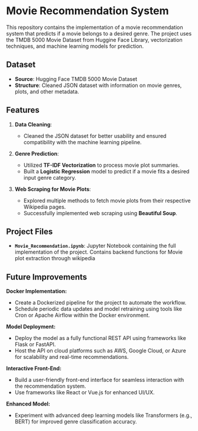 # Movie Recommendation System

This repository contains the implementation of a movie recommendation system that predicts if a movie belongs to a desired genre. The project uses the TMDB 5000 Movie Dataset from Huggine Face Library, vectorization techniques, and machine learning models for prediction.

## Dataset

- **Source**: Hugging Face TMDB 5000 Movie Dataset
- **Structure**: Cleaned JSON dataset with information on movie genres, plots, and other metadata.

## Features

1. **Data Cleaning**:
   - Cleaned the JSON dataset for better usability and ensured compatibility with the machine learning pipeline.

2. **Genre Prediction**:
   - Utilized **TF-IDF Vectorization** to process movie plot summaries.
   - Built a **Logistic Regression** model to predict if a movie fits a desired input genre category.

3. **Web Scraping for Movie Plots**:
   - Explored multiple methods to fetch movie plots from their respective Wikipedia pages.
   - Successfully implemented web scraping using **Beautiful Soup**.

## Project Files

- **`Movie_Recommendation.ipynb`**: Jupyter Notebook containing the full implementation of the project. Contains backend functions for Movie plot extraction through wikipedia

## Future Improvements

**Docker Implementation:**

- Create a Dockerized pipeline for the project to automate the workflow.
- Schedule periodic data updates and model retraining using tools like Cron or Apache Airflow within the Docker environment.

**Model Deployment:**
- Deploy the model as a fully functional REST API using frameworks like Flask or FastAPI.
- Host the API on cloud platforms such as AWS, Google Cloud, or Azure for scalability and real-time recommendations.

**Interactive Front-End:**
- Build a user-friendly front-end interface for seamless interaction with the recommendation system.
- Use frameworks like React or Vue.js for enhanced UI/UX.

**Enhanced Model:**
- Experiment with advanced deep learning models like Transformers (e.g., BERT) for improved genre classification accuracy.
